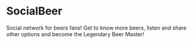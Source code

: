 # SocialBeer
Social network for beers fans! Get to know more beers, listen and share other options and become the Legendary Beer Master!

